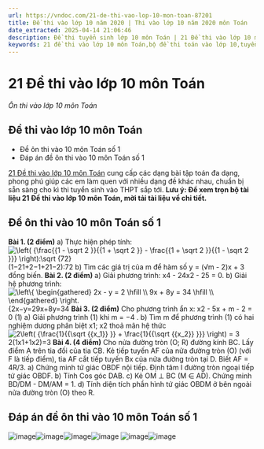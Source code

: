 ```yaml
---
url: https://vndoc.com/21-de-thi-vao-lop-10-mon-toan-87201
title: Đề thi vào lớp 10 năm 2020 | Thi vào lớp 10 năm 2020 môn Toán
date_extracted: 2025-04-14 21:06:46
description: Đề thi tuyển sinh lớp 10 môn Toán | 21 Đề thi vào lớp 10 môn Toán bao gồm 21 đề thi môn toán vào lớp 10 được VnDoc sưu tầm có đáp án chi tiết, rõ ràng, là tài liệu ôn thi môn Toán vào lớp 10 hiệu quả dành cho các em THCS. Mời các em học sinh lớp 9 tải bộ đề thi vào lớp 10 này về để luyện tập, ôn thi thật tốt trước kỳ thi vào lớp 10.
keywords: 21 đề thi vào lớp 10 môn Toán,bộ đề thi toán vào lớp 10,tuyển tập đề thi toán vào lớp 10,ôn thi vào lớp 10 môn toán,các chuyên đề toán ôn thi vào lớp 10,ôn thi toán vào lớp 10 có lời giải,ôn thi vào lớp 10 môn toán theo chuyên đề,đề thi vào lớp 10 môn toán,đề thi vào lớp 10 môn toán có đáp án,đề thi thử vào lớp 10 môn toán
---
```


# 21 Đề thi vào lớp 10 môn Toán
 _Ôn thi vào lớp 10 môn Toán_
## Đề thi vào lớp 10 môn Toán
  * Đề ôn thi vào 10 môn Toán số 1
  * Đáp án đề ôn thi vào 10 môn Toán số 1

[21 Đề thi vào lớp 10 môn Toán](<https://vndoc.com/21-de-thi-vao-lop-10-mon-toan-87201>) cung cấp các dạng bài tập toán đa dạng, phong phú giúp các em làm quen với nhiều dạng đề khác nhau, chuẩn bị sẵn sàng cho kì thi tuyển sinh vào THPT sắp tới.
**Lưu ý: Để xem trọn bộ tài liệu 21 Đề thi vào lớp 10 môn Toán, mời tải tài liệu về chi tiết.**
## **Đề ôn thi vào 10 môn Toán số 1**
**Bài 1. \(2 điểm\)**
a\) Thực hiện phép tính: ![\\left\( {\\frac{{1 - \\sqrt 2 }}{{1 + \\sqrt 2 }} - \\frac{{1 + \\sqrt 2 }}{{1 - \\sqrt 2 }}} \\right\):\\sqrt {72}](https://i.vdoc.vn/data/image/blank.png)\(1−21+2−1+21−2\):72
b\) Tìm các giá trị của m để hàm số y = \(√m - 2\)x + 3 đồng biến.
**Bài 2. \(2 điểm\)**
a\) Giải phương trình: x4 \- 24x2 \- 25 = 0.
b\) Giải hệ phương trình: ![\\left\\{ \\begin{gathered}
  2x - y = 2 \\hfill \\\\
  9x + 8y = 34 \\hfill \\\\ 
\\end{gathered}  \\right.](https://i.vdoc.vn/data/image/blank.png)\{2x−y=29x+8y=34
**Bài 3. \(2 điểm\)**
Cho phương trình ẩn x: x2 \- 5x + m - 2 = 0 \(1\)
a\) Giải phương trình \(1\) khi m = −4 .
b\) Tìm m để phương trình \(1\) có hai nghiệm dương phân biệt x1; x2 thoả mãn hệ thức
![2\\left\( {\\frac{1}{{\\sqrt {{x_1}} }} + \\frac{1}{{\\sqrt {{x_2}} }}} \\right\) = 3](https://i.vdoc.vn/data/image/blank.png)2\(1x1+1x2\)=3
**Bài 4. \(4 điểm\)**
Cho nửa đường tròn \(O; R\) đường kính BC. Lấy điểm A trên tia đối của tia CB. Kẻ tiếp tuyến AF của nửa đường tròn \(O\) \(với F là tiếp điểm\), tia AF cắt tiếp tuyến Bx của nửa đường tròn tại D. Biết AF = 4R/3.
a\) Chứng minh tứ giác OBDF nội tiếp. Định tâm I đường tròn ngoại tiếp tứ giác OBDF.
b\) Tính Cos góc DAB.
c\) Kẻ OM ⊥ BC \(M ∈ AD\). Chứng minh BD/DM - DM/AM = 1.
d\) Tính diện tích phần hình tứ giác OBDM ở bên ngoài nửa đường tròn \(O\) theo R.
## Đáp án đề ôn thi vào 10 môn Toán số 1
![image](https://i.vdoc.vn/data/image/2024/05/30/de-on-vao-10-mon-toan-1.png)![image](https://i.vdoc.vn/data/image/2024/05/30/de-on-vao-10-mon-toan-2.png)![image](https://i.vdoc.vn/data/image/2024/05/30/de-on-vao-10-mon-toan-3.png)![image](https://i.vdoc.vn/data/image/2024/05/30/de-on-vao-10-mon-toan-4.png)
![image](https://i.vdoc.vn/data/image/2024/05/30/de-on-vao-10-mon-toan-5.png)![image](https://i.vdoc.vn/data/image/2024/05/30/de-on-vao-10-mon-toan-6.png)
